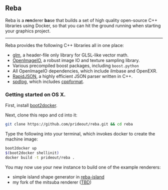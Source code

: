 ## Reba

Reba is a <b>ren</b>derer <b>ba</b>se that builds a set of high quality open-source C++ libraries using Docker, so that you can hit the ground running when starting your graphics project.

<!--div style="
    width:300px;
    border:solid 1px black;
    border-radius:10px;
    padding:5px"><div style="
        border:solid 1px black;
        background: #eee;
        border-radius:10px;
        padding:5px"><b style="padding:0">Your Awesome Teapot Renderer</b>
    </div><div style="
        margin-top: 5px;
        background: #eed;
        border:solid 1px black;
        border-radius:10px;
        padding:5px"><b style="
            ">Reba</b>
        <div>OpenImageIO, glm, ...</div></div><div style="
            margin-top: 5px;
            border:solid 1px black;
            border-radius:10px;
            background: #eee;
            padding:5px"><b style="
                ">Docker</b></div></div-->

---

Reba provides the following C++ libraries all in one place:
- [glm](https://github.com/g-truc/glm), a header-file only library for GLSL-like vector math.
- [OpenImageIO](https://github.com/OpenImageIO/oiio), a robust image IO and texture sampling library.
- Various precompiled boost packages, including `boost.python`
- All OpenImageIO dependencies, which include ilmbase and OpenEXR.
- [RapidJSON](https://github.com/miloyip/rapidjson), a highly efficient JSON parser written in C++.
- [spdlog](https://github.com/gabime/spdlog), which includes [cppformat](https://github.com/cppformat/cppformat).

### Getting started on OS X.

First, install [boot2docker](https://github.com/boot2docker/osx-installer/releases/latest).

Next, clone this repo and cd into it:
```bash
git clone https://github.com/prideout/reba.git && cd reba
```
Type the following into your terminal, which invokes docker to create the machine image:
```bash
boot2docker up
$(boot2docker shellinit)
docker build -t prideout/reba .
```
You may now use your new instance to build one of the example renderers:
- simple island shape generator in [reba-island](https://github.com/prideout/reba-island)
- my fork of the mitsuba renderer ([TBD]())

